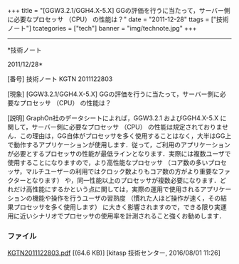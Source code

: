 ﻿+++
title = "[GGW3.2.1/GGH4.X-5.X] GGの評価を行うに当たって，サーバー側に必要なプロセッサ （CPU） の性能は？"
date = "2011-12-28"
ttags = ["技術ノート"]
tcategories = ["tech"]
banner = "img/technote.jpg"
+++

-----------------------------------------------------------------------------------------------------------------------------

*技術ノート

2011/12/28*


[番号]
技術ノート KGTN 2011122803

[現象]
[GGW3.2.1/GGH4.X-5.X]
GGの評価を行うに当たって，サーバー側に必要なプロセッサ （CPU）
の性能は？

[説明]
GraphOn社のデータシートによれば，GGW3.2.1 およびGGH4.X-5.X
に関して，サーバー側に必要なプロセッサ （CPU）
の性能は規定されておりません．この理由は，GG自体がプロセッサを多く使用することはなく，大半はGG上で動作するアプリケーションが使用します．従って，ご利用のアプリケーションが必要とするプロセッサの性能が最低ラインとなります．実際には複数ユーザで使用することになりますので，より高性能なプロセッサ
（コア数の多いプロセッサ，マルチユーザーの利用ではクロック数よりもコア数の方がより重要なファクターとなります）
や，同一性能以上のプロセッサが複数必要になります．どれだけ高性能にするかという点に関しては，実際の運用で使用されるアプリケーションの機能や操作を行うユーザの習熟度
（慣れた人ほど操作が速く，その結果プロセッサを多く使用します）
に大きく影響されますので，できる限り実運用に近いシナリオでプロセッサの使用率を計測されること強くお勧めします．


### ファイル

 
 


[KGTN2011122803.pdf](http://techreport.kitasp.net/attachments/download/2778/KGTN2011122803.pdf)
 [(64.6 KB)] [kitasp 技術センター, 2016/08/01
11:26]


 


 

